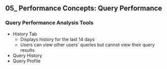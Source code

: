 ## 05_ Performance Concepts: Query Performance

### Query Performance Analysis Tools
- History Tab
  - Displays history for the last 14 days
  - Users can view other users' queries but cannot view their query results
- Query History
- Query Profile